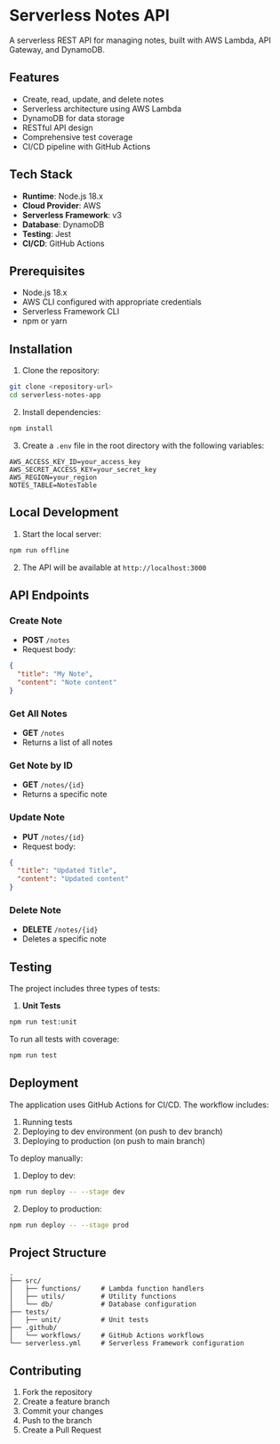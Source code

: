 # Serverless Notes API

A serverless REST API for managing notes, built with AWS Lambda, API Gateway, and DynamoDB.

## Features

- Create, read, update, and delete notes
- Serverless architecture using AWS Lambda
- DynamoDB for data storage
- RESTful API design
- Comprehensive test coverage
- CI/CD pipeline with GitHub Actions

## Tech Stack

- **Runtime**: Node.js 18.x
- **Cloud Provider**: AWS
- **Serverless Framework**: v3
- **Database**: DynamoDB
- **Testing**: Jest
- **CI/CD**: GitHub Actions

## Prerequisites

- Node.js 18.x
- AWS CLI configured with appropriate credentials
- Serverless Framework CLI
- npm or yarn

## Installation

1. Clone the repository:
```bash
git clone <repository-url>
cd serverless-notes-app
```

2. Install dependencies:
```bash
npm install
```

3. Create a `.env` file in the root directory with the following variables:
```env
AWS_ACCESS_KEY_ID=your_access_key
AWS_SECRET_ACCESS_KEY=your_secret_key
AWS_REGION=your_region
NOTES_TABLE=NotesTable
```

## Local Development

1. Start the local server:
```bash
npm run offline
```

2. The API will be available at `http://localhost:3000`

## API Endpoints

### Create Note
- **POST** `/notes`
- Request body:
```json
{
  "title": "My Note",
  "content": "Note content"
}
```

### Get All Notes
- **GET** `/notes`
- Returns a list of all notes

### Get Note by ID
- **GET** `/notes/{id}`
- Returns a specific note

### Update Note
- **PUT** `/notes/{id}`
- Request body:
```json
{
  "title": "Updated Title",
  "content": "Updated content"
}
```

### Delete Note
- **DELETE** `/notes/{id}`
- Deletes a specific note

## Testing

The project includes three types of tests:

1. **Unit Tests**
```bash
npm run test:unit
```

To run all tests with coverage:
```bash
npm run test
```

## Deployment

The application uses GitHub Actions for CI/CD. The workflow includes:

1. Running tests
2. Deploying to dev environment (on push to dev branch)
3. Deploying to production (on push to main branch)

To deploy manually:

1. Deploy to dev:
```bash
npm run deploy -- --stage dev
```

2. Deploy to production:
```bash
npm run deploy -- --stage prod
```

## Project Structure

```
.
├── src/
│   ├── functions/     # Lambda function handlers
│   ├── utils/         # Utility functions
│   └── db/            # Database configuration
├── tests/
│   ├── unit/          # Unit tests
├── .github/
│   └── workflows/     # GitHub Actions workflows
└── serverless.yml     # Serverless Framework configuration
```

## Contributing

1. Fork the repository
2. Create a feature branch
3. Commit your changes
4. Push to the branch
5. Create a Pull Request
